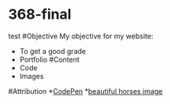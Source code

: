 368-final
=========
test
#Objective
My objective for my website:
* To get a good grade
* Portfolio
#Content
* Code
* Images

#Attribution
*[CodePen](http://codpen.io)
*[beautiful horses image](http://images4.fanpop.com/image/photos/22400000/Beautiful-Horse-horses-22410589-1280-800.jpg)